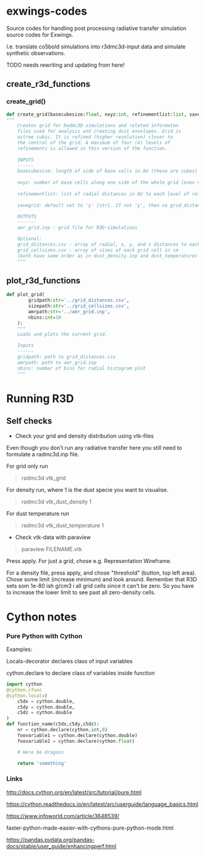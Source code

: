 # exwings-codes

Source codes for handling post processing radiative transfer simulation source codes for Exwings.

I.e. translate co5bold simulations into r3dmc3d-input data and simulate synthetic observations.

TODO needs rewriting and updating from here!

## create_r3d_functions

### create_grid()
```py
def create_grid(basecubesize:float, nxyz:int, refinementlist:list, savegrid:str='y'):
"""
    Creates grid for Radmc3D simulations and related informaton 
    files used for analysis and creating dust envelopes. Grid is 
    octree cubic. It is refined (higher resolution) closer to 
    the central of the grid. A maximum of four (4) levels of 
    refinements is allowed in this version of the function.
    
    INPUTS
    ------
    basecubesize: length of side of base cells in AU (these are cubes) [int or float]
    
    nxyz: number of base cells along one side of the whole grid [even number, int]
    
    refinementlist: list of radial distances in AU to each level of refinement [float,float], no more than 4 numbers!
    
    savegrid: default set to 'y' [str]. If not 'y', then no grid_distances.csv or grid_cellsizes.csv will be saved. These are useful for analysing inputs and outputs of R3D!

    OUTPUTS
    -------
    amr_grid.inp : grid file for R3D-simulations

    Optional: 
    grid_distances.csv : array of radial, x, y, and z distances to each grid cell in cm
    grid_cellsizes.csv : array of sizes of each grid cell in cm
    (both have same order as in dust_density.inp and dust_temperature)
    """
```


## plot_r3d_functions

```py
def plot_grid(
        gridpath:str='../grid_distances.csv',
        sizepath:str='../grid_cellsizes.csv',
        amrpath:str='../amr_grid.inp',
        nbins:int=10
    ):
    """
    Loads and plots the current grid.

    Inputs
    ------
    gridpath: path to grid_distances.csv
    amrpath: path to amr_grid.inp
    nbins: number of bins for radial histogram plot
    """
```

# Running R3D

## Self checks

- Check your grid and density distribution using vtk-files

Even though you don't run any radiative transfer here you still need to formulate a radmc3d.inp file.

For grid only run

> radmc3d vtk_grid

For density run, where 1 is the dust specie you want to visualise.

> radmc3d vtk_dust_density 1

For dust temperature run

> radmc3d vtk_dust_temperature 1

- Check vtk-data with paraview

> paraview FILENAME.vtk

Press apply. For just a grid, chose e.g. Representation Wireframe.

For a density file, press apply, and chose "threshold" (button, top left area). Chose some limit (increase minimum) and look around. Remember that R3D sets som 1e-80 ish g/cm3 i all grid cells since it can't be zero. So you have to increase the lower limit to see past all zero-density cells.

# Cython notes

### Pure Python with Cython

Examples:

Locals-decorator declares class of input variables

cython.declare to declare class of variables inside function

```py
import cython
@cython.cfunc
@cython.locals(
    c5dx = cython.double,
    c5dy = cython.double,
    c5dz = cython.double
)
def function_name(c5dx,c5dy,c5dz):
    nr = cython.declare(cython.int,0)
    foovariable1 = cython.declare(cython.double)
    foovariable2 = cython.declare(cython.float)

    # Here be dragons

    return 'something'
```

### Links

http://docs.cython.org/en/latest/src/tutorial/pure.html

https://cython.readthedocs.io/en/latest/src/userguide/language_basics.html

https://www.infoworld.com/article/3648539/

faster-python-made-easier-with-cythons-pure-python-mode.html

https://pandas.pydata.org/pandas-docs/stable/user_guide/enhancingperf.html

